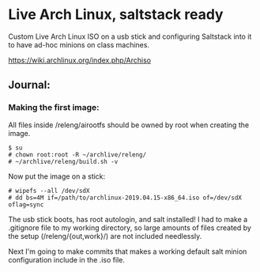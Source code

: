 # Live Arch Linux, saltstack ready
Custom Live Arch Linux ISO on a usb stick
and configuring Saltstack into it to have ad-hoc minions on class machines.

https://wiki.archlinux.org/index.php/Archiso

## Journal:

### Making the first image:

All files inside /releng/airootfs should be owned by root when creating the
image.


	$ su
	# chown root:root -R ~/archlive/releng/
	# ~/archlive/releng/build.sh -v

Now put the image on a stick:

	# wipefs --all /dev/sdX
	# dd bs=4M if=/path/to/archlinux-2019.04.15-x86_64.iso of=/dev/sdX oflag=sync

The usb stick boots, has root autologin, and salt installed!
I had to make a .gitignore file to my working directory, so large amounts
of files created by the setup (/releng/{out,work}/) are not included needlessly.

Next I'm going to make commits that makes a working default salt minion
configuration include in the .iso file.